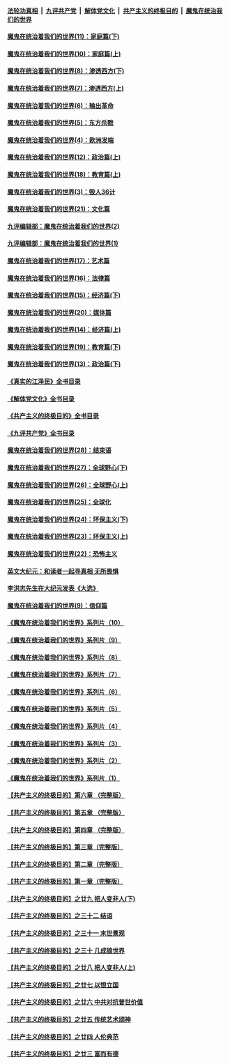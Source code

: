 ####  [法轮功真相](../../../../basic/blob/master/README.md?t=12180232) &nbsp;|&nbsp; [九评共产党](../../../../9ping.md/blob/master/README.md?t=12180232) &nbsp;|&nbsp; [解体党文化](../../../../jtdwh.md/blob/master/README.md?t=12180232)  &nbsp;|&nbsp; [共产主义的终极目的](../../../../gczydzjmd.md/blob/master/README.md?t=12180232) &nbsp;|&nbsp; [魔鬼在统治我们的世界](../../../../mgztzwmdsj.md/blob/master/README.md?t=12180232) 

#### [魔鬼在统治着我们的世界(11)：家庭篇(下)](../pages/nsc422/n10440961.md?t=12180232) 

#### [魔鬼在统治着我们的世界(10)：家庭篇(上)](../pages/nsc422/n10435448.md?t=12180232) 

#### [魔鬼在统治着我们的世界(8)：渗透西方(下)](../pages/nsc422/n10429603.md?t=12180232) 

#### [魔鬼在统治着我们的世界(7)：渗透西方(上)](../pages/nsc422/n10426013.md?t=12180232) 

#### [魔鬼在统治着我们的世界(6)：输出革命](../pages/nsc422/n10421536.md?t=12180232) 

#### [魔鬼在统治着我们的世界(5)：东方杀戮](../pages/nsc422/n10417707.md?t=12180232) 

#### [魔鬼在统治着我们的世界(4)：欧洲发端](../pages/nsc422/n10414890.md?t=12180232) 

#### [魔鬼在统治着我们的世界(12)：政治篇(上)](../pages/nsc422/n10444576.md?t=12180232) 

#### [魔鬼在统治着我们的世界(18)：教育篇(上)](../pages/nsc422/n10526970.md?t=12180232) 

#### [魔鬼在统治着我们的世界(3)：毁人36计](../pages/nsc422/n10411583.md?t=12180232) 

#### [魔鬼在统治着我们的世界(21)：文化篇](../pages/nsc422/n10597706.md?t=12180232) 

#### [九评编辑部：魔鬼在统治着我们的世界(2)](../pages/nsc422/n10410036.md?t=12180232) 

#### [九评编辑部：魔鬼在统治着我们的世界(1)](../pages/nsc422/n10406825.md?t=12180232) 

#### [魔鬼在统治着我们的世界(17)：艺术篇](../pages/nsc422/n10499093.md?t=12180232) 

#### [魔鬼在统治着我们的世界(16)：法律篇](../pages/nsc422/n10485969.md?t=12180232) 

#### [魔鬼在统治着我们的世界(15)：经济篇(下)](../pages/nsc422/n10469975.md?t=12180232) 

#### [魔鬼在统治着我们的世界(20)：媒体篇](../pages/nsc422/n10586579.md?t=12180232) 

#### [魔鬼在统治着我们的世界(14)：经济篇(上)](../pages/nsc422/n10457370.md?t=12180232) 

#### [魔鬼在统治着我们的世界(19)：教育篇(下)](../pages/nsc422/n10564808.md?t=12180232) 

#### [魔鬼在统治着我们的世界(13)：政治篇(下)](../pages/nsc422/n10448270.md?t=12180232) 

#### [《真实的江泽民》全书目录](../pages/nsc422/n13721399.md?t=12180232) 

#### [《解体党文化》全书目录](../pages/nsc422/n13721157.md?t=12180232) 

#### [《共产主义的终极目的》全书目录](../pages/nsc422/n13721048.md?t=12180232) 

#### [《九评共产党》全书目录](../pages/nsc422/n13708085.md?t=12180232) 

#### [魔鬼在统治着我们的世界(28)：结束语](../pages/nsc422/n10936246.md?t=12180232) 

#### [魔鬼在统治着我们的世界(27)：全球野心(下)](../pages/nsc422/n10928319.md?t=12180232) 

#### [魔鬼在统治着我们的世界(26)：全球野心(上)](../pages/nsc422/n10900318.md?t=12180232) 

#### [魔鬼在统治着我们的世界(25)：全球化](../pages/nsc422/n10788205.md?t=12180232) 

#### [魔鬼在统治着我们的世界(24)：环保主义(下)](../pages/nsc422/n10695307.md?t=12180232) 

#### [魔鬼在统治着我们的世界(23)：环保主义(上)](../pages/nsc422/n10688613.md?t=12180232) 

#### [魔鬼在统治着我们的世界(22)：恐怖主义](../pages/nsc422/n10614727.md?t=12180232) 

#### [英文大纪元：和读者一起寻真相 无所畏惧](../pages/nsc422/n12542027.md?t=12180232) 

#### [李洪志先生在大纪元发表《大选》](../pages/nsc422/n12534746.md?t=12180232) 

#### [魔鬼在统治着我们的世界(9)：信仰篇](../pages/nsc422/n10432159.md?t=12180232) 

#### [《魔鬼在统治着我们的世界》系列片（10）](../pages/nsc422/n12292670.md?t=12180232) 

#### [《魔鬼在统治着我们的世界》系列片（9）](../pages/nsc422/n12290859.md?t=12180232) 

#### [《魔鬼在统治着我们的世界》系列片（8）](../pages/nsc422/n12287445.md?t=12180232) 

#### [《魔鬼在统治着我们的世界》系列片（7）](../pages/nsc422/n12283425.md?t=12180232) 

#### [《魔鬼在统治着我们的世界》系列片（6）](../pages/nsc422/n12282314.md?t=12180232) 

#### [《魔鬼在统治着我们的世界》系列片（5）](../pages/nsc422/n12281419.md?t=12180232) 

#### [《魔鬼在统治着我们的世界》系列片（4）](../pages/nsc422/n12274024.md?t=12180232) 

#### [《魔鬼在统治着我们的世界》系列片（3）](../pages/nsc422/n12271322.md?t=12180232) 

#### [《魔鬼在统治着我们的世界》系列片（2）](../pages/nsc422/n12269049.md?t=12180232) 

#### [《魔鬼在统治着我们的世界》系列片（1）](../pages/nsc422/n12267575.md?t=12180232) 

#### [【共产主义的终极目的】第六章 （完整版）](../pages/nsc422/n11428913.md?t=12180232) 

#### [【共产主义的终极目的】第五章 （完整版）](../pages/nsc422/n11428912.md?t=12180232) 

#### [【共产主义的终极目的】第四章 （完整版）](../pages/nsc422/n11428907.md?t=12180232) 

#### [【共产主义的终极目的】第三章（完整版）](../pages/nsc422/n11428848.md?t=12180232) 

#### [【共产主义的终极目的】第二章（完整版）](../pages/nsc422/n11428831.md?t=12180232) 

#### [【共产主义的终极目的】第一章（完整版）](../pages/nsc422/n11417651.md?t=12180232) 

#### [【共产主义的终极目的】之廿九 把人变非人(下)](../pages/nsc422/n11344140.md?t=12180232) 

#### [【共产主义的终极目的】之三十二 结语](../pages/nsc422/n11360535.md?t=12180232) 

#### [【共产主义的终极目的】之三十一 末世景观](../pages/nsc422/n11351129.md?t=12180232) 

#### [【共产主义的终极目的】之三十 几成狼世界](../pages/nsc422/n11348280.md?t=12180232) 

#### [【共产主义的终极目的】之廿八 把人变非人(上)](../pages/nsc422/n11340492.md?t=12180232) 

#### [【共产主义的终极目的】之廿七 以恨立国](../pages/nsc422/n11336944.md?t=12180232) 

#### [【共产主义的终极目的】之廿六 中共对抗普世价值](../pages/nsc422/n11324785.md?t=12180232) 

#### [【共产主义的终极目的】之廿五 传统艺术颂神](../pages/nsc422/n11296396.md?t=12180232) 

#### [【共产主义的终极目的】之廿四 人伦典范](../pages/nsc422/n11296397.md?t=12180232) 

#### [【共产主义的终极目的】之廿三 富而有德](../pages/nsc422/n11283598.md?t=12180232) 

